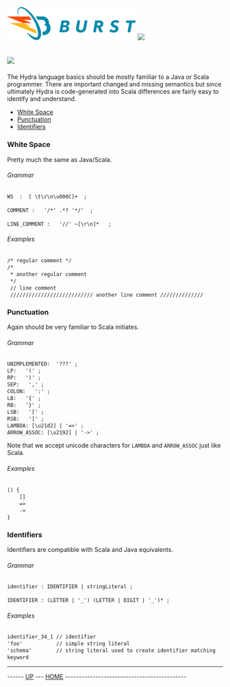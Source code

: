 ![Burst](../../../doc/burst_small.png "") ![](../hydra_small.png "")
--
![](basics.png "")
--
The Hydra language basics should be mostly familiar to a Java or Scala programmer.
There are important changed and missing semantics but since ultimately
Hydra is code-generated into Scala differences are fairly easy to identify and understand.

* [White Space](#white-space)
* [Punctuation](#punctuation)
* [Identifiers](#identifiers)

###   White Space
Pretty much the same as Java/Scala.
###### Grammar
    WS  :  [ \t\r\n\u000C]+  ;
    
    COMMENT :   '/*' .*? '*/'  ;
    
    LINE_COMMENT :   '//' ~[\r\n]*   ;

###### Examples
    /* regular comment */
    /*
     * another regular comment
     */
     // line comment
     /////////////////////////// another line comment //////////////

### Punctuation
Again should be very familiar to Scala initiates.
###### Grammar
    UNIMPLEMENTED:  '???' ;
    LP:   '(' ;
    RP:   ')' ;
    SEP:   ',' ;
    COLON:   ':' ;
    LB:   '{' ;
    RB:   '}' ;
    LSB:   '[' ;
    RSB:   ']' ;
    LAMBDA: [\u21d2] | '=>' ;
    ARROW_ASSOC: [\u2192] | '->' ;
Note that we accept unicode characters for `LAMBDA` and `ARROW_ASSOC` just like Scala.


###### Examples
    () {
        []
        =>
        ->
    }

### Identifiers
Identifiers are compatible with Scala and Java equivalents.

###### Grammar
    identifier : IDENTIFIER | stringLiteral ;
    
    IDENTIFIER : (LETTER | '_') (LETTER | DIGIT | '_')* ;

###### Examples
    identifier_34_1 // identifier 
    'foo'           // simple string literal
    'schema'        // string literal used to create identifier matching keyword

---
------ [UP](../readme.md) ---  [HOME](../../readme.md) --------------------------------------------
